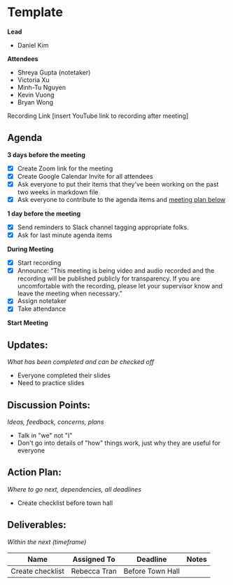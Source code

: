 # Template
**Lead**
* Daniel Kim

**Attendees**
* Shreya Gupta (notetaker)
* Victoria Xu
* Minh-Tu Nguyen
* Kevin Vuong
* Bryan Wong

Recording Link
[insert YouTube link to recording after meeting]

## Agenda
**3 days before the meeting**
- [x] Create Zoom link for the meeting
- [x] Create Google Calendar Invite for all attendees
- [x] Ask everyone to put their items that they've been working on the past two weeks in markdown file
- [x] Ask everyone to contribute to the agenda items and [meeting plan below](https://github.com/shreyagupta98/people/blob/master/meeting_template.md#updates)

**1 day before the meeting**
- [x] Send reminders to Slack channel tagging appropriate folks. 
- [x] Ask for last minute agenda items

**During Meeting**
- [x] Start recording
- [x] Announce:
“This meeting is being video and audio recorded and the recording will be published publicly for transparency. If you are uncomfortable with the recording, please let your supervisor know and leave the meeting when necessary.”
- [x] Assign notetaker
- [x] Take attendance

**Start Meeting**

## Updates:
*What has been completed and can be checked off*
* Everyone completed their slides
* Need to practice slides

## Discussion Points:
*Ideas, feedback, concerns, plans*
* Talk in "we" not "I"
* Don't go into details of "how" things work, just why they are useful for everyone

## Action Plan:
*Where to go next, dependencies, all deadlines*
* Create checklist before town hall

## Deliverables:
*Within the next (timeframe)*

Name  | Assigned To | Deadline | Notes
------|-------------|----------|------
Create checklist | Rebecca Tran | Before Town Hall | 
